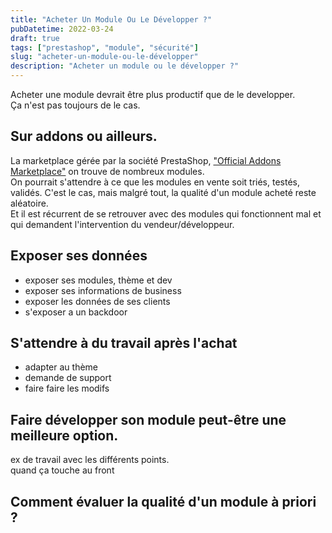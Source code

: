 ```yaml
---
title: "Acheter Un Module Ou Le Développer ?"
pubDatetime: 2022-03-24
draft: true
tags: ["prestashop", "module", "sécurité"]
slug: "acheter-un-module-ou-le-développer" 
description: "Acheter un module ou le développer ?"
---
```


Acheter une module devrait être plus productif que de le developper.  
Ça n'est pas toujours de le cas.

<!-- more -->

## Sur addons ou ailleurs.

La marketplace gérée par la société PrestaShop, ["Official Addons Marketplace"](https://addons.prestashop.com/fr/) on trouve de nombreux modules.  
On pourrait s'attendre à ce que les modules en vente soit triés, testés, validés. C'est le cas, mais malgré tout, la qualité d'un module acheté reste aléatoire.  
Et il est récurrent de se retrouver avec des modules qui fonctionnent mal et qui demandent l'intervention du vendeur/développeur.  

## Exposer ses données

- exposer ses modules, thème et dev
- exposer ses informations de business
- exposer les données de ses clients
- s'exposer a un backdoor


## S'attendre à du travail après l'achat

- adapter au thème
- demande de support
- faire faire les modifs

## Faire développer son module peut-être une meilleure option.

ex de travail avec les différents points.  
quand ça touche au front


## Comment évaluer la qualité d'un module à priori ?

